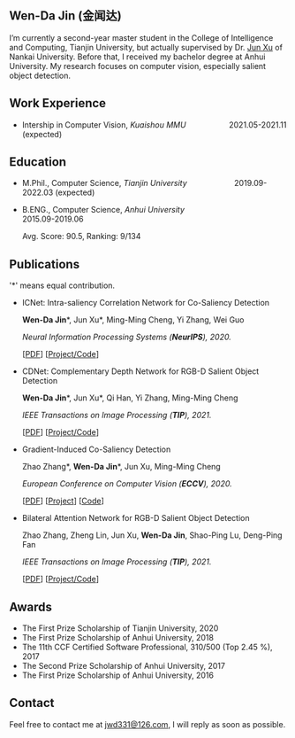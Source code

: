 ## Wen-Da Jin (金闻达)

I’m currently a second-year master student in the College of Intelligence and Computing, Tianjin University, but actually supervised by Dr. [Jun Xu](https://csjunxu.github.io/) of Nankai University. Before that, I received my bachelor degree at Anhui University. My research focuses on computer vision, especially salient object detection. 

## Work Experience
* Intership in Computer Vision, *Kuaishou MMU* &emsp;&emsp;&emsp;&emsp; &emsp;2021.05-2021.11 (expected)

## Education

* M.Phil., Computer Science, *Tianjin University* &emsp; &emsp;&emsp; &emsp; &emsp;2019.09-2022.03 (expected)

* B.ENG., Computer Science, *Anhui University* &emsp;&emsp;&emsp;&emsp;&emsp;&emsp; &emsp; &emsp; &emsp; &emsp;2015.09-2019.06

    Avg. Score: 90.5, Ranking: 9/134

## Publications
'*' means equal contribution.
* ICNet: Intra-saliency Correlation Network for Co-Saliency Detection

    **Wen-Da Jin***, Jun Xu*, Ming-Ming Cheng, Yi Zhang, Wei Guo

    *Neural Information Processing Systems (**NeurIPS**), 2020.*
    
    [[PDF](https://drive.google.com/file/d/136QcPth7WeMilb2mh-V78122ys5_RckN/view)] [[Project/Code](https://github.com/blanclist/ICNet)]

* CDNet: Complementary Depth Network for RGB-D Salient Object Detection

    **Wen-Da Jin***, Jun Xu*, Qi Han, Yi Zhang, Ming-Ming Cheng

    *IEEE Transactions on Image Processing (**TIP**), 2021.*

    [[PDF](https://ieeexplore.ieee.org/document/9366409)] [[Project/Code](https://github.com/blanclist/CDNet)]

* Gradient-Induced Co-Saliency Detection

    Zhao Zhang*, **Wen-Da Jin***, Jun Xu, Ming-Ming Cheng

    *European Conference on Computer Vision (**ECCV**), 2020.*

    [[PDF](https://arxiv.org/abs/2004.13364)] [[Project](http://www.zhaozhang.net/coca.html)] [[Code](https://github.com/zzhanghub/gicd)]

* Bilateral Attention Network for RGB-D Salient Object Detection

    Zhao Zhang, Zheng Lin, Jun Xu, **Wen-Da Jin**, Shao-Ping Lu, Deng-Ping Fan

    *IEEE Transactions on Image Processing (**TIP**), 2021.* 

    [[PDF](https://ieeexplore.ieee.org/document/9321705)] [[Project/Code](https://github.com/zzhanghub/bianet)]

## Awards
* The First Prize Scholarship of Tianjin University, 2020
* The First Prize Scholarship of Anhui University, 2018
* The 11th CCF Certified Software Professional, 310/500 (Top 2.45 %), 2017
* The Second Prize Scholarship of Anhui University, 2017
* The First Prize Scholarship of Anhui University, 2016

## Contact

Feel free to contact me at jwd331@126.com, I will reply as soon as possible.
